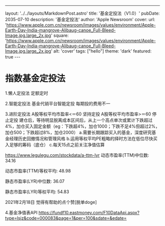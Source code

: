 ---
layout: '../../layouts/MarkdownPost.astro'
title: '基金定投法（V1.0）'
pubDate: 2035-07-10
description: '基金定投法'
author: 'Apple Newsroom'
cover:
    url: 'https://www.apple.com.cn/newsroom/images/values/environment/Apple-Earth-Day-India-mangrove-Alibaug-canoe_Full-Bleed-Image.jpg.large_2x.jpg'
    square: 'https://www.apple.com.cn/newsroom/images/values/environment/Apple-Earth-Day-India-mangrove-Alibaug-canoe_Full-Bleed-Image.jpg.large_2x.jpg'
    alt: 'cover'
tags: ["hello"]
theme: 'dark'
featured: true
---　

# 指数基金定投法

1.懒人定投法
定额定时

2.智能定投法
基金代销平台智能定投
每期投的费用不一

3.进阶定投法
A股等权平均市盈率<＝60  坚持定投
A股等权平均市盈率>＝60  停止定投
建仓后，等待明显脱离成本区间后，从上一个高点单次或累计下跌超过4%，加仓买入固定金额（eg：下跌超4%，加仓1000；下跌不足4%但超过2%，加仓500；下跌超过8%，加仓2000）
a.需要长期跟踪买入的基金，深度研究基金经理历史回撤情况和管理风格
b.运用等权平均PE粗略的择时方法在低位尽快买入足够的筹码（底仓）
c.每天15点之前关注净值估算


https://www.legulegu.com/stockdata/a-ttm-lyr
动态市盈率(TTM)中位数: 34.16

动态市盈率(TTM)等权平均: 48.98

静态市盈率(LYR)中位数: 36.07

静态市盈率(LYR)等权平均: 54.83

2021年2月18日
觉得有帮助的点个赞[脱单doge]


4.基金净值表API
https://fundf10.eastmoney.com/F10DataApi.aspx?type=lsjz&code=000083&page=1&per=100&sdate=&edate=